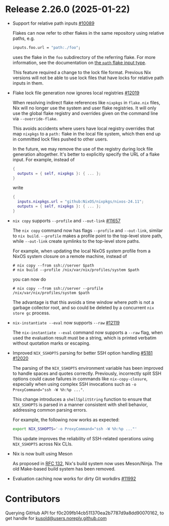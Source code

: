 # Release 2.26.0 (2025-01-22)

- Support for relative path inputs [#10089](https://github.com/NixOS/nix/pull/10089)

  Flakes can now refer to other flakes in the same repository using relative paths, e.g.
  ```nix
  inputs.foo.url = "path:./foo";
  ```
  uses the flake in the `foo` subdirectory of the referring flake. For more information, see the documentation on [the `path` flake input type](@docroot@/command-ref/new-cli/nix3-flake.md#path-fetcher).

  This feature required a change to the lock file format. Previous Nix versions will not be able to use lock files that have locks for relative path inputs in them.

- Flake lock file generation now ignores local registries [#12019](https://github.com/NixOS/nix/pull/12019)

  When resolving indirect flake references like `nixpkgs` in `flake.nix` files, Nix will no longer use the system and user flake registries. It will only use the global flake registry and overrides given on the command line via `--override-flake`.

  This avoids accidents where users have local registry overrides that map `nixpkgs` to a `path:` flake in the local file system, which then end up in committed lock files pushed to other users.

  In the future, we may remove the use of the registry during lock file generation altogether. It's better to explicitly specify the URL of a flake input. For example, instead of
  ```nix
  {
    outputs = { self, nixpkgs }: { ... };
  }
  ```
  write
  ```nix
  {
    inputs.nixpkgs.url = "github:NixOS/nixpkgs/nixos-24.11";
    outputs = { self, nixpkgs }: { ... };
  }
  ```

- `nix copy` supports `--profile` and `--out-link` [#11657](https://github.com/NixOS/nix/pull/11657)

  The `nix copy` command now has flags `--profile` and `--out-link`, similar to `nix build`. `--profile` makes a profile point to the
  top-level store path, while `--out-link` create symlinks to the top-level store paths.

  For example, when updating the local NixOS system profile from a NixOS system closure on a remote machine, instead of
  ```
  # nix copy --from ssh://server $path
  # nix build --profile /nix/var/nix/profiles/system $path
  ```
  you can now do
  ```
  # nix copy --from ssh://server --profile /nix/var/nix/profiles/system $path
  ```
  The advantage is that this avoids a time window where *path* is not a garbage collector root, and so could be deleted by a concurrent `nix store gc` process.

- `nix-instantiate --eval` now supports `--raw` [#12119](https://github.com/NixOS/nix/pull/12119)

  The `nix-instantiate --eval` command now supports a `--raw` flag, when used
  the evaluation result must be a string, which is printed verbatim without
  quotation marks or escaping.

- Improved `NIX_SSHOPTS` parsing for better SSH option handling [#5181](https://github.com/NixOS/nix/issues/5181) [#12020](https://github.com/NixOS/nix/pull/12020)

  The parsing of the `NIX_SSHOPTS` environment variable has been improved to handle spaces and quotes correctly.
  Previously, incorrectly split SSH options could cause failures in commands like `nix-copy-closure`,
  especially when using complex SSH invocations such as `-o ProxyCommand="ssh -W %h:%p ..."`.

  This change introduces a `shellSplitString` function to ensure
  that `NIX_SSHOPTS` is parsed in a manner consistent with shell
  behavior, addressing common parsing errors.

  For example, the following now works as expected:

  ```bash
  export NIX_SSHOPTS='-o ProxyCommand="ssh -W %h:%p ..."'
  ```

  This update improves the reliability of SSH-related operations using `NIX_SSHOPTS` across Nix CLIs.

- Nix is now built using Meson

  As proposed in [RFC 132](https://github.com/NixOS/rfcs/pull/132), Nix's build system now uses Meson/Ninja. The old Make-based build system has been removed.

- Evaluation caching now works for dirty Git workdirs [#11992](https://github.com/NixOS/nix/pull/11992)

# Contributors

Querying GitHub API for f0c209fb14cb511370ea2b7787d9a8dd90070162, to get handle for kusold@users.noreply.github.com
